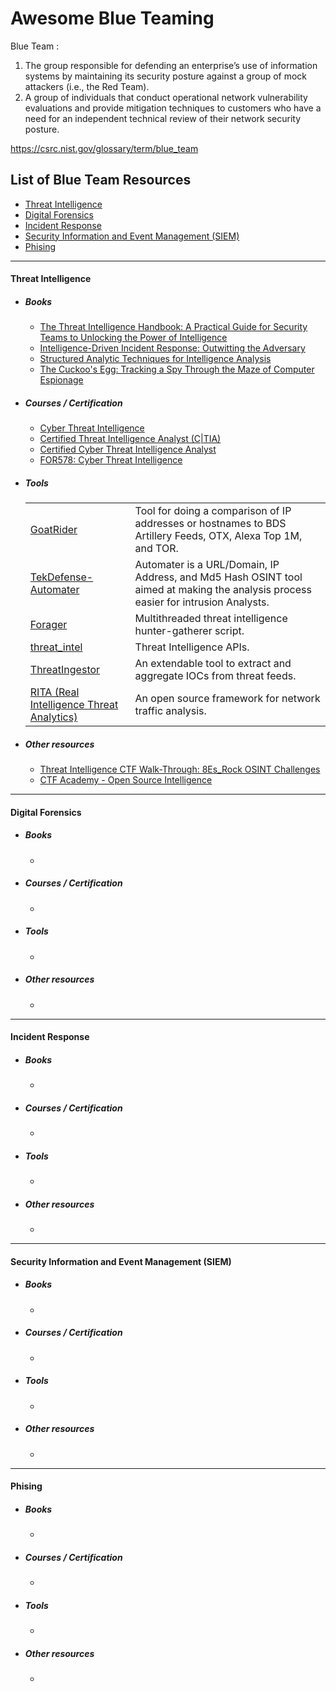 # Awesome Blue Teaming

Blue Team :

1. The group responsible for defending an enterprise’s use of information systems by maintaining its security posture against a group of mock attackers (i.e., the Red Team).
2. A group of individuals that conduct operational network vulnerability evaluations and provide mitigation techniques to customers who have a need for an independent technical review of their network security posture. 

https://csrc.nist.gov/glossary/term/blue_team


## List of Blue Team Resources

* [Threat Intelligence](#threat-intelligence)
* [Digital Forensics](#digital-forensics)
* [Incident Response](#incident-response)
* [Security Information and Event Management (SIEM)](#security-information-and-event-management-siem)
* [Phising](#phising)

----------------------------------------------------------------------------------------------------------------------------
#### Threat Intelligence
  * ##### Books
    * [The Threat Intelligence Handbook: A Practical Guide for Security Teams to Unlocking the Power of Intelligence](https://www.amazon.com/Threat-Intelligence-Handbook-Practical-Unlocking/dp/099903546)
    * [Intelligence-Driven Incident Response: Outwitting the Adversary](https://www.amazon.com/Intelligence-Driven-Incident-Response-Outwitting-Adversary/dp/1491934948)
    * [Structured Analytic Techniques for Intelligence Analysis](https://www.amazon.com/Structured-Analytic-Techniques-Intelligence-Analysis/dp/1452241511)
    * [The Cuckoo's Egg: Tracking a Spy Through the Maze of Computer Espionage ](https://www.amazon.com/Cuckoos-Egg-Tracking-Computer-Espionage/dp/0385249462)

  * ##### Courses / Certification
    * [Cyber Threat Intelligence](https://www.coursera.org/learn/ibm-cyber-threat-intelligence)
    * [Certified Threat Intelligence Analyst (C|TIA)](https://www.eccouncil.org/programs/threat-intelligence-training)
    * [Certified Cyber Threat Intelligence Analyst](https://www.udemy.com/course/cybersecurity-threat-intelligence-researcher)
    * [FOR578: Cyber Threat Intelligence](https://www.sans.org/cyber-security-courses/cyber-threat-intelligence)

  * ##### Tools
    <table>
     <tr>
        <td>
            <a href="https://github.com/BinaryDefense/goatrider" target="_blank">GoatRider</a>
        </td>
        <td>
         Tool for doing a comparison of IP addresses or hostnames to BDS Artillery Feeds, OTX, Alexa Top 1M, and TOR.
        </td>
    </tr>
    <tr>
        <td>
            <a href="https://github.com/1aN0rmus/TekDefense-Automater" target="_blank">TekDefense-Automater</a>
        </td>
        <td>
        Automater is a URL/Domain, IP Address, and Md5 Hash OSINT tool aimed at making the analysis process easier for intrusion Analysts. 
        </td>
    </tr>
    <tr>
        <td>
            <a href="https://github.com/opensourcesec/Forager" target="_blank">Forager</a>
        </td>
        <td>
        Multithreaded threat intelligence hunter-gatherer script.
        </td>
     </tr>
     <tr>
        <td>
            <a href="https://github.com/Yelp/threat_intel" target="_blank">threat_intel</a>
        </td>
        <td>
        Threat Intelligence APIs. 
        </td>
    </tr>
    <tr>
        <td>
            <a href="https://github.com/InQuest/ThreatIngestor" target="_blank">ThreatIngestor</a>
        </td>
        <td>
        An extendable tool to extract and aggregate IOCs from threat feeds. 
        </td>
    </tr>
    <tr>
        <td>
            <a href="https://github.com/activecm/rita" target="_blank">RITA (Real Intelligence Threat Analytics)</a>
        </td>
        <td>
        An open source framework for network traffic analysis.
        </td>
    </tr>
    </table>

  * ##### Other resources
    * [Threat Intelligence CTF Walk-Through: 8Es_Rock OSINT Challenges](https://www.secureworks.com/blog/threat-intelligence-capture-the-flag-walk-through-8esrock)
    * [CTF Academy - Open Source Intelligence](https://ctfacademy.github.io/osint/index.htm)

----------------------------------------------------------------------------------------------------------------------------
#### Digital Forensics
  * ##### Books
    * []()

  * ##### Courses / Certification
    * []()

  * ##### Tools
    * []()

  * ##### Other resources
    * []()

----------------------------------------------------------------------------------------------------------------------------
#### Incident Response
  * ##### Books
    * []()

  * ##### Courses / Certification
    * []()

  * ##### Tools
    * []()

  * ##### Other resources
    * []()

----------------------------------------------------------------------------------------------------------------------------
#### Security Information and Event Management (SIEM)
  * ##### Books
    * []()

  * ##### Courses / Certification
    * []()

  * ##### Tools
    * []()

  * ##### Other resources
    * []()

----------------------------------------------------------------------------------------------------------------------------
#### Phising
  * ##### Books
    * []()

  * ##### Courses / Certification
    * []()

  * ##### Tools
    * []()

  * ##### Other resources
    * []()

